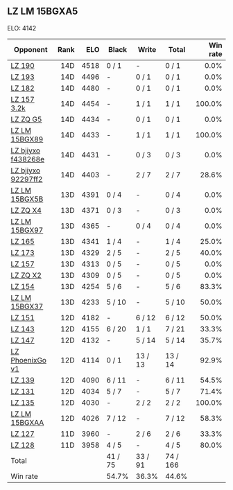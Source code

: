 ## LZ LM 15BGXA5 ##

ELO: 4142

Opponent | Rank | ELO | Black | Write | Total | Win rate
---------|-----:|----:|-------|-------|-------|-------:
[LZ 190](LZ%20190.md) | 14D | 4518 | 0 / 1 | - | 0 / 1 | 0.0%
[LZ 193](LZ%20193.md) | 14D | 4496 | - | 0 / 1 | 0 / 1 | 0.0%
[LZ 182](LZ%20182.md) | 14D | 4480 | - | 0 / 1 | 0 / 1 | 0.0%
[LZ 157 3.2k](LZ%20157%203.2k.md) | 14D | 4454 | - | 1 / 1 | 1 / 1 | 100.0%
[LZ ZQ G5](LZ%20ZQ%20G5.md) | 14D | 4434 | - | 0 / 1 | 0 / 1 | 0.0%
[LZ LM 15BGX89](LZ%20LM%2015BGX89.md) | 14D | 4433 | - | 1 / 1 | 1 / 1 | 100.0%
[LZ bjiyxo f438268e](LZ%20bjiyxo%20f438268e.md) | 14D | 4431 | - | 0 / 3 | 0 / 3 | 0.0%
[LZ bjiyxo 92297ff2](LZ%20bjiyxo%2092297ff2.md) | 14D | 4403 | - | 2 / 7 | 2 / 7 | 28.6%
[LZ LM 15BGX5B](LZ%20LM%2015BGX5B.md) | 13D | 4391 | 0 / 4 | - | 0 / 4 | 0.0%
[LZ ZQ X4](LZ%20ZQ%20X4.md) | 13D | 4371 | 0 / 3 | - | 0 / 3 | 0.0%
[LZ LM 15BGX97](LZ%20LM%2015BGX97.md) | 13D | 4365 | - | 0 / 4 | 0 / 4 | 0.0%
[LZ 165](LZ%20165.md) | 13D | 4341 | 1 / 4 | - | 1 / 4 | 25.0%
[LZ 173](LZ%20173.md) | 13D | 4329 | 2 / 5 | - | 2 / 5 | 40.0%
[LZ 157](LZ%20157.md) | 13D | 4313 | 0 / 5 | - | 0 / 5 | 0.0%
[LZ ZQ X2](LZ%20ZQ%20X2.md) | 13D | 4309 | 0 / 5 | - | 0 / 5 | 0.0%
[LZ 154](LZ%20154.md) | 13D | 4254 | 5 / 6 | - | 5 / 6 | 83.3%
[LZ LM 15BGX37](LZ%20LM%2015BGX37.md) | 13D | 4233 | 5 / 10 | - | 5 / 10 | 50.0%
[LZ 151](LZ%20151.md) | 12D | 4182 | - | 6 / 12 | 6 / 12 | 50.0%
[LZ 143](LZ%20143.md) | 12D | 4155 | 6 / 20 | 1 / 1 | 7 / 21 | 33.3%
[LZ 147](LZ%20147.md) | 12D | 4132 | - | 5 / 14 | 5 / 14 | 35.7%
[LZ PhoenixGo v1](LZ%20PhoenixGo%20v1.md) | 12D | 4114 | 0 / 1 | 13 / 13 | 13 / 14 | 92.9%
[LZ 139](LZ%20139.md) | 12D | 4090 | 6 / 11 | - | 6 / 11 | 54.5%
[LZ 131](LZ%20131.md) | 12D | 4034 | 5 / 7 | - | 5 / 7 | 71.4%
[LZ 135](LZ%20135.md) | 12D | 4030 | - | 2 / 2 | 2 / 2 | 100.0%
[LZ LM 15BGXAA](LZ%20LM%2015BGXAA.md) | 12D | 4026 | 7 / 12 | - | 7 / 12 | 58.3%
[LZ 127](LZ%20127.md) | 11D | 3960 | - | 2 / 6 | 2 / 6 | 33.3%
[LZ 128](LZ%20128.md) | 11D | 3958 | 4 / 5 | - | 4 / 5 | 80.0%
Total | | | 41 / 75 | 33 / 91 | 74 / 166 | 
Win rate| | | 54.7% | 36.3% | 44.6% | 

